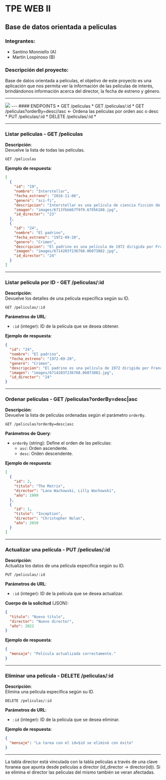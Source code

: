 # TPE WEB II
## Base de datos orientada a peliculas
### Integrantes:
* Santino Monniello (A)
* Martín Lospinoso (B)

### Descripción del proyecto:
Base de datos orientada a peliculas, el objetivo de este proyecto es una aplicación que nos permita ver la información de las películas de interés, brindándonos información acerca del director, la fecha de estreno y género.

---

<img src="https://github.com/user-attachments/assets/aec7388f-17f3-436f-b766-3b3dfb004709">  
--- 
#### ENDPOINTS
* GET /peliculas
* GET /peliculas/:id 
* GET /peliculas?orderBy=desc//asc <- Ordena las peliculas por orden asc o desc
* PUT /peliculas/:id 
* DELETE /peliculas/:id
* 

---

### Listar películas - GET /peliculas

**Descripción**:  
Devuelve la lista de todas las películas.

```http
GET /peliculas
```

**Ejemplo de respuesta**:
```json
[
  {
    "id": "19",
    "nombre": "Interstellar",
    "fecha_estreno": "2016-11-06",
    "genero": "sci-fi",
    "descripcion": "Interstellar es una película de ciencia ficción de 2014 dirigida por Christopher Nolan que narra la historia de un grupo de exploradores que viajan al espacio para buscar planetas habitables y salvar a la humanidad de la degradación ambiental",
    "imagen": "images/6713fbb667f9f9.67956188.jpg",
    "id_director": "23"
  },
  {
    "id": "24",
    "nombre": "El padrino",
    "fecha_estreno": "1972-09-20",
    "genero": "Crimen",
    "descripcion": "El padrino es una película de 1972 dirigida por Francis Ford Coppola que cuenta la historia de la familia Corleone, una de las familias mafiosas más poderosas de Nueva York en los años 40",
    "imagen": "images/6714203f236768.06073882.jpg",
    "id_director": "24"
  }
]
```

---

### Listar película por ID - GET /peliculas/:id

**Descripción**:  
Devuelve los detalles de una película específica según su ID.

```http
GET /peliculas/:id
```

**Parámetros de URL**:
- `:id` (integer): ID de la película que se desea obtener.

**Ejemplo de respuesta**:
```json
{
  "id": "24",
  "nombre": "El padrino",
  "fecha_estreno": "1972-09-20",
  "genero": "Crimen",
  "descripcion": "El padrino es una película de 1972 dirigida por Francis Ford Coppola que cuenta la historia de la familia Corleone, una de las familias mafiosas más poderosas de Nueva York en los años 40",
  "imagen": "images/6714203f236768.06073882.jpg",
  "id_director": "24"
}
```

---

### Ordenar películas - GET /peliculas?orderBy=desc|asc

**Descripción**:  
Devuelve la lista de películas ordenadas según el parámetro `orderBy`.

```http
GET /peliculas?orderBy=desc|asc
```

**Parámetros de Query**:
- `orderBy` (string): Define el orden de las películas:
    - `asc`: Orden ascendente.
    - `desc`: Orden descendente.

**Ejemplo de respuesta**:
```json
[
  {
    "id": 2,
    "titulo": "The Matrix",
    "director": "Lana Wachowski, Lilly Wachowski",
    "año": 1999
  },
  {
    "id": 1,
    "titulo": "Inception",
    "director": "Christopher Nolan",
    "año": 2010
  }
]
```

---

### Actualizar una película - PUT /peliculas/:id

**Descripción**:  
Actualiza los datos de una película específica según su ID.

```http
PUT /peliculas/:id
```

**Parámetros de URL**:
- `:id` (integer): ID de la película que se desea actualizar.

**Cuerpo de la solicitud** (JSON):
```json
{
  "titulo": "Nuevo título",
  "director": "Nuevo director",
  "año": 2022
}
```

**Ejemplo de respuesta**:
```json
{
  "mensaje": "Película actualizada correctamente."
}
```

---

### Eliminar una película - DELETE /peliculas/:id

**Descripción**:  
Elimina una película específica según su ID.

```http
DELETE /peliculas/:id
```

**Parámetros de URL**:
- `:id` (integer): ID de la película que se desea eliminar.

**Ejemplo de respuesta**:
```json
{
  "mensaje": "La tarea con el id=$id se eliminó con éxito"
}
```



---


La tabla director está vinculada con la tabla películas a través de una clave foranea que apunta desde peliculas a director (id_director -> director(id)). Si se elimina el director las peliculas del mismo también se veran afectadas.
